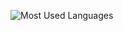 ![Most Used Languages](https://github-readme-stats.vercel.app/api/top-langs/?username=andrewtavis&theme=blue-green)
